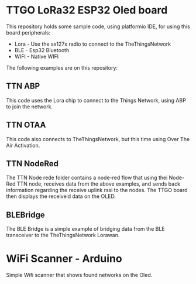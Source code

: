 # TTGO LoRa32 ESP32 Oled board

This repository holds some sample code, using platformio IDE, for using this board peripherals:

 - Lora - Use the sx127x radio to connect to the TheThingsNetwork
 - BLE  - Esp32 Bluetooth 
 - WIFI - Native WIFI

The following examples are on this repository:

## TTN ABP

This code uses the Lora chip to connect to the Things Network, using ABP to join the network.

## TTN OTAA

This code also connects to TheThingsNetwork, but this time using Over The Air Activation.

## TTN NodeRed

The TTN Node rede folder contains a node-red flow that using thei Node-Red TTN node, receives data from the above examples, and sends back information regarding the receive uplink rssi to the nodes.
The TTGO board then displays the receiveid data on the OLED. 

## BLEBridge

The BLE Bridge is a simple example of bridging data from the BLE transceiver to the TheThingsNetwork Lorawan.

# WiFi Scanner - Arduino

Simple Wifi scanner that shows found networks on the Oled.
